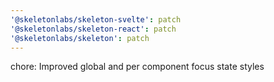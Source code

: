 ```yaml
---
'@skeletonlabs/skeleton-svelte': patch
'@skeletonlabs/skeleton-react': patch
'@skeletonlabs/skeleton': patch
---
```


chore: Improved global and per component focus state styles
